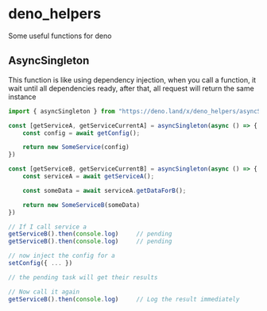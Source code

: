 # deno_helpers
Some useful functions for deno

## AsyncSingleton

This function is like using dependency injection, when you call a function, it wait until all dependencies ready, after that, all request will return the same instance

```ts
import { asyncSingleton } from "https://deno.land/x/deno_helpers/asyncSingleton.ts"

const [getServiceA, getServiceCurrentA] = asyncSingleton(async () => {
    const config = await getConfig();

    return new SomeService(config)
})

const [getServiceB, getServiceCurrentB] = asyncSingleton(async () => {
    const serviceA = await getServiceA();

    const someData = await serviceA.getDataForB();

    return new SomeServiceB(someData)
})

// If I call service a
getServiceB().then(console.log)     // pending
getServiceB().then(console.log)     // pending

// now inject the config for a
setConfig({ ... })

// the pending task will get their results

// Now call it again
getServiceB().then(console.log)     // Log the result immediately
```